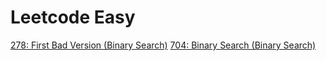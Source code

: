 # Leetcode Easy

[278: First Bad Version (Binary Search)](278.py)
[704: Binary Search (Binary Search)](704.py)

